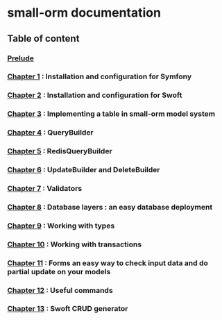 # small-orm documentation

## Table of content

### [Prelude](prelude.md)
### [Chapter 1](chapter-1.md) : Installation and configuration for Symfony
### [Chapter 2](chapter-2.md) : Installation and configuration for Swoft
### [Chapter 3](chapter-3.md) : Implementing a table in small-orm model system
### [Chapter 4](chapter-4.md) : QueryBuilder
### [Chapter 5](chapter-5.md) : RedisQueryBuilder
### [Chapter 6](chapter-6.md) : UpdateBuilder and DeleteBuilder
### [Chapter 7](chapter-7.md) : Validators
### [Chapter 8](chapter-8.md) : Database layers : an easy database deployment
### [Chapter 9](chapter-9.md) : Working with types
### [Chapter 10](chapter-10.md) : Working with transactions
### [Chapter 11](chapter-11.md) : Forms an easy way to check input data and do partial update on your models
### [Chapter 12](chapter-12.md) : Useful commands
### [Chapter 13](chapter-13.md) : Swoft CRUD generator

